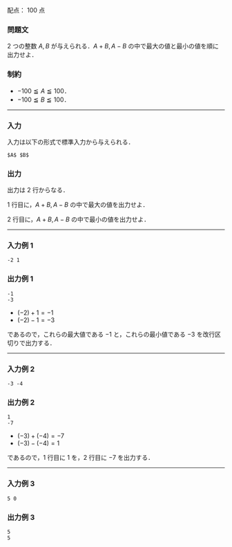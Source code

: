 配点： $100$ 点

### 問題文

$2$ つの整数 $A, B$ が与えられる．$A + B, A - B$ の中で最大の値と最小の値を順に出力せよ．

### 制約

- $-100 \leqq A \leqq 100$．
- $-100 \leqq B \leqq 100$．

---

### 入力

入力は以下の形式で標準入力から与えられる．

~~~
$A$ $B$
~~~

### 出力

出力は $2$ 行からなる．

$1$ 行目に，$A + B, A - B$ の中で最大の値を出力せよ．

$2$ 行目に，$A + B, A - B$ の中で最小の値を出力せよ．

---

### 入力例 1
~~~
-2 1
~~~

### 出力例 1
~~~
-1
-3
~~~

- $(-2) + 1 = -1$
- $(-2) - 1 = -3$

であるので，これらの最大値である $-1$ と，これらの最小値である $-3$ を改行区切りで出力する．

---

### 入力例 2
~~~
-3 -4
~~~

### 出力例 2
~~~
1
-7
~~~

- $(-3) + (-4) = -7$
- $(-3) - (-4) = 1$

であるので，$1$ 行目に $1$ を，$2$ 行目に $-7$ を出力する．

---

### 入力例 3
~~~
5 0
~~~

### 出力例 3
~~~
5
5
~~~
